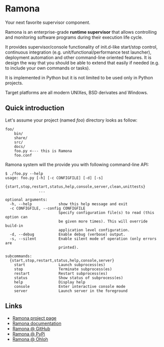 Ramona
======

Your next favorite supervisor component.

Ramona is an enterprise-grade **runtime supervisor** that allows controlling and monitoring software programs during their execution life cycle.

It provides supervisor/console functionality of init.d-like start/stop control, continuous integration (e.g. unit/functional/performance test launcher), deployment automation and other command-line oriented features. It is design the way that you should be able to extend that easily if needed (e.g. to include your own commands or tasks).

It is implemented in Python but it is not limited to be used only in Python projects.

Target platforms are all modern UNIXes, BSD derivates and Windows.

Quick introduction
------------------

Let's assume your project (named _foo_) directory looks as follow:
```shell
foo/
	bin/
	share/
	src/
	docs/
	foo.py <--- this is Ramona
	foo.conf
```

Ramona system will the provide you with following command-line API:
```
$ ./foo.py --help
usage: foo.py [-h] [-c CONFIGFILE] [-d] [-s]
               {start,stop,restart,status,help,console,server,clean,unittests}
               ...

optional arguments:
  -h, --help            show this help message and exit
  -c CONFIGFILE, --config CONFIGFILE
                        Specify configuration file(s) to read (this option can
                        be given more times). This will override build-in
                        application level configuration.
  -d, --debug           Enable debug (verbose) output.
  -s, --silent          Enable silent mode of operation (only errors are
                        printed).

subcommands:
  {start,stop,restart,status,help,console,server}
    start               Launch subprocess(es)
    stop                Terminate subprocess(es)
    restart             Restart subprocess(es)
    status              Show status of subprocess(es)
    help                Display help
    console             Enter interactive console mode
    server              Launch server in the foreground
```

Links
-----

* [Ramona project page](http://ateska.github.com/ramona/)
* [Ramona documentation](http://ateska.github.com/ramona/manual)
* [Ramona @ GitHub](https://github.com/ateska/ramona)
* [Ramona @ PyPi](http://pypi.python.org/pypi/ramona)
* [Ramona @ Ohloh](https://www.ohloh.net/p/ateska_ramona)
